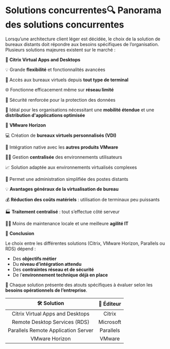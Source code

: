 # Solutions concurrentes🔍 **Panorama des solutions concurrentes**

Lorsqu’une architecture client léger est décidée, le choix de la solution de bureaux distants doit répondre aux besoins spécifiques de l’organisation. Plusieurs solutions majeures existent sur le marché :



🧩 **Citrix Virtual Apps and Desktops**

💡 Grande **flexibilité** et fonctionnalités avancées

📲 Accès aux bureaux virtuels depuis **tout type de terminal**

🌐 Fonctionne efficacement même sur **réseau limité**

🔐 Sécurité renforcée pour la protection des données

🎯 Idéal pour les organisations nécessitant une **mobilité étendue** et une **distribution d'applications optimisée**



🧱 **VMware Horizon**

💻 Création de **bureaux virtuels personnalisés (VDI)**

🔗 Intégration native avec les **autres produits VMware**

🧑‍💻 Gestion **centralisée** des environnements utilisateurs

📈 Solution adaptée aux environnements virtualisés complexes

🔧 Permet une administration simplifiée des postes distants



💡 **Avantages généraux de la virtualisation de bureau**

💰 **Réduction des coûts matériels** : utilisation de terminaux peu puissants

🏭 **Traitement centralisé** : tout s’effectue côté serveur

🧘‍♂️ Moins de maintenance locale et une meilleure **agilité IT**



📌 **Conclusion**

Le choix entre les différentes solutions (Citrix, VMware Horizon, Parallels ou RDS) dépend :

- Des **objectifs métier**
- Du **niveau d’intégration attendu**
- Des **contraintes réseau et de sécurité**
- De l’**environnement technique déjà en place**

🎯 Chaque solution présente des atouts spécifiques à évaluer selon les **besoins opérationnels de l’entreprise**.

|           **🛠️ Solution**           | **🏢 Éditeur** |
|:-----------------------------------:|:--------------:|
|  Citrix Virtual Apps and Desktops   |     Citrix     |
|    Remote Desktop Services (RDS)    |   Microsoft    |
| Parallels Remote Application Server |   Parallels    |
|           VMware Horizon            |     VMware     |
